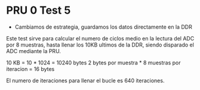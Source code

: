 # PRU 0 Test 5

* Cambiamos de estrategia, guardamos los datos directamente en la DDR

Este test sirve para calcular el numero de ciclos medio en la lectura del ADC por 8 muestras,
hasta llenar los 10KB ultimos de la DDR, siendo disparado el ADC mediante la PRU.

10 KB = 10 * 1024 = 10240 bytes
2 bytes por muestra * 8 muestras por iteracion = 16 bytes

El numero de iteraciones para llenar el bucle es 640 iteraciones.
